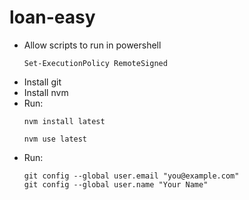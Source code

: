 # loan-easy
- Allow scripts to run in powershell
    ```
    Set-ExecutionPolicy RemoteSigned
    ```
- Install git
- Install nvm
- Run:
    ```
    nvm install latest
    ```
    ```
    nvm use latest
    ```
- Run:
    ```
    git config --global user.email "you@example.com"
    git config --global user.name "Your Name"
    ```